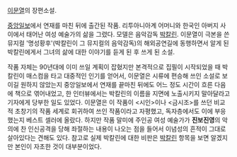 [이문열](%EC%9D%B4%EB%AC%B8%EC%97%B4.md)의 장편소설.

[중앙일보](%EC%A4%91%EC%95%99%EC%9D%BC%EB%B3%B4.md)에서 연재를 마친 뒤에 출간된 작품. 리투아니아계
어머니와 한국인 아버지 사이에서 태어난 여성 예술가의 삶을 그렸다. 모델은 음악감독
[박칼린](%EB%B0%95%EC%B9%BC%EB%A6%B0.md). 이문열이 극본을 쓴 뮤지컬 '명성황후'(박칼린이 그 뮤지컬의
음악감독)의 해외공연길에 동행하면서 알게 된 박칼린에게서 그녀의 삶에 대한 이야기를 듣게 된 후 쓰게 된 소설.

작품 자체는 90년대에 이미 쓰일 계획이 잡혔지만 본격적으로 집필이 시작되었을 때 박칼린이 매스컴을 타고 대중적인 인기를 얻어서, 이문열은
시류에 편승해 쓰인 소설로 보이길 원하지 않았는지 중앙일보에서 연재를 끝마친 뒤에도 어느 정도 시간이 흐른 다음에 책으로 엮어내었고, 한
인터뷰에서는 박칼린의 이름을 지면에 노출시키지 말아달라고 기자에게 당부한 일도 있었다. 이문열은 이 작품이 <시인>이나 <금시조>를 쓰던
비교적 초창기의 작품 세계로 회귀하여 쓰인 작품이라고 자평했고, 독자층에서도 이에 부응했는지 베스트 셀러에 올랐다. 하지만 작품 말미에
주인공 여성 예술가가 **진보진영**의 악의에 찬 인신공격을 당해 좌절하는 내용이 나오는 점을 들어서 이념성의 흔적이 그대로 살아있다는
견해도 있다. 참고로 실제 박칼린에 대한 비판은 [박칼린](%EB%B0%95%EC%B9%BC%EB%A6%B0.md) 항목을 보면
알겠지만 본인이 자초한 것이 대부분이었다.

